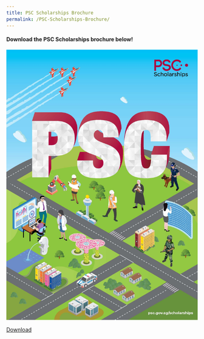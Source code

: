 ```yaml
---
title: PSC Scholarships Brochure
permalink: /PSC-Scholarships-Brochure/
---
```


#### Download the PSC Scholarships brochure below!

![PSC Scholarships e-brochure](/images/brochure-cover.jpg)


[Download](/images/2021-PSCScholarships-Brochure.pdf)
